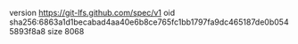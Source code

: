 version https://git-lfs.github.com/spec/v1
oid sha256:6863a1d1becabad4aa40e6b8ce765fc1bb1797fa9dc465187de0b0545893f8a8
size 8068
